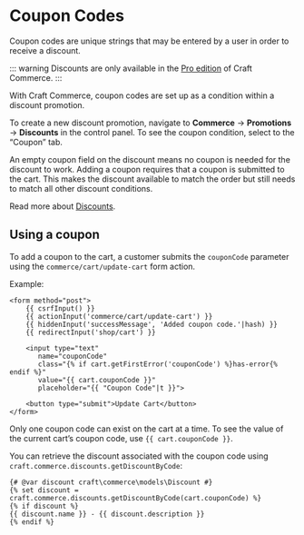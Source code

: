 # Coupon Codes

Coupon codes are unique strings that may be entered by a user in order to receive a discount.

::: warning
Discounts are only available in the [Pro edition](editions.md) of Craft Commerce.
:::

With Craft Commerce, coupon codes are set up as a condition within a discount promotion.

To create a new discount promotion, navigate to **Commerce** → **Promotions** → **Discounts** in the control panel. To see the coupon condition, select to the “Coupon” tab.

An empty coupon field on the discount means no coupon is needed for the discount to work. Adding a coupon requires that a coupon is submitted to the cart. This makes the discount available to match the order but still needs to match all other discount conditions.

Read more about [Discounts](discounts.md).

## Using a coupon

To add a coupon to the cart, a customer submits the `couponCode` parameter using the `commerce/cart/update-cart` form action.

Example:

```twig
<form method="post">
    {{ csrfInput() }}
    {{ actionInput('commerce/cart/update-cart') }}
    {{ hiddenInput('successMessage', 'Added coupon code.'|hash) }}
    {{ redirectInput('shop/cart') }}

    <input type="text"
       name="couponCode"
       class="{% if cart.getFirstError('couponCode') %}has-error{% endif %}"
       value="{{ cart.couponCode }}"
       placeholder="{{ "Coupon Code"|t }}">

    <button type="submit">Update Cart</button>
</form>
```

Only one coupon code can exist on the cart at a time. To see the value of the current cart’s coupon code, use `{{ cart.couponCode }}`.

You can retrieve the discount associated with the coupon code using `craft.commerce.discounts.getDiscountByCode`:

```twig
{# @var discount craft\commerce\models\Discount #}
{% set discount = craft.commerce.discounts.getDiscountByCode(cart.couponCode) %}
{% if discount %}
{{ discount.name }} - {{ discount.description }}
{% endif %}
```
